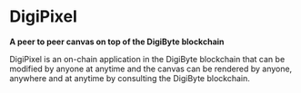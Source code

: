 # DigiPixel

**A peer to peer canvas on top of the DigiByte blockchain**

DigiPixel is an on-chain application in the DigiByte blockchain that can be modified by anyone at anytime and the canvas can be rendered by anyone, anywhere and at anytime by consulting the DigiByte blockchain.